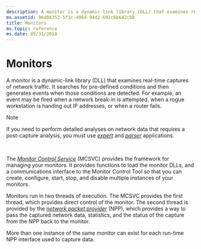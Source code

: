 ```yaml
---
description: A monitor is a dynamic-link library (DLL) that examines real-time captures of network traffic.
ms.assetid: 96d04352-5f1c-4964-94d2-692c6b642cb8
title: Monitors
ms.topic: reference
ms.date: 05/31/2018
---
```


# Monitors

A monitor is a dynamic-link library (DLL) that examines real-time captures of network traffic. It searches for pre-defined conditions and then generates events when those conditions are detected. For example, an event may be fired when a network break-in is attempted, when a rogue workstation is handing out IP addresses, or when a router fails.

> [!Note]  
> If you need to perform detailed analyses on network data that requires a post-capture analysis, you must use [*expert*](e.md) and [*parser*](p.md) applications.

 

The [*Monitor Control Service*](m.md) (MCSVC) provides the framework for managing your monitors. It provides functions to load the monitor DLLs, and a communications interface to the Monitor Control Tool so that you can create, configure, start, stop, and disable multiple instances of your monitors.

Monitors run in two threads of execution. The MCSVC provides the first thread, which provides direct control of the monitor. The second thread is provided by the [*network packet provider*](n.md) (NPP), which provides a way to pass the captured network data, statistics, and the status of the capture from the NPP back to the monitor.

More than one instance of the same monitor can exist for each run-time NPP interface used to capture data.

 

 



